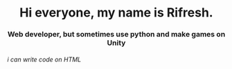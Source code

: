 

<h1 align="center"> Hi everyone, my name is Rifresh. </h1>
<h3 align="center">Web developer, but sometimes use python and make games on Unity</h3>
<h6> i can write code on HTML </h6> <img scr =(https://img.shields.io/badge/html5-%23E34F26.svg?style=for-the-badge&logo=html5&logoColor=white) </img> 
